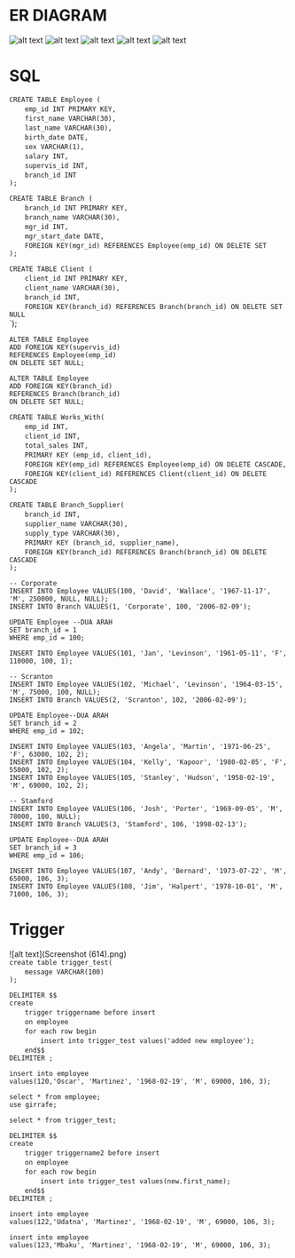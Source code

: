 # ER DIAGRAM
![alt text](Screenshot(604).png)
![alt text](Screenshot(605).png)
![alt text](Screenshot(606).png)
![alt text](Screenshot(607).png)
![alt text](Screenshot(608).png)
# SQL
`CREATE TABLE Employee (`<br/>
&emsp;&emsp;`emp_id INT PRIMARY KEY,`<br/>
&emsp;&emsp;`first_name VARCHAR(30),`<br/>
&emsp;&emsp;`last_name VARCHAR(30),`<br/>
&emsp;&emsp;`birth_date DATE,`<br/>
&emsp;&emsp;`sex VARCHAR(1),`<br/>
&emsp;&emsp;`salary INT,`<br/>
&emsp;&emsp;`supervis_id INT,`<br/>
&emsp;&emsp;`branch_id INT`<br/>
`);`<br/>

`CREATE TABLE Branch (`<br/>
&emsp;&emsp;`branch_id INT PRIMARY KEY,`<br/>
&emsp;&emsp;`branch_name VARCHAR(30),`<br/>
&emsp;&emsp;`mgr_id INT,`<br/>
&emsp;&emsp;`mgr_start_date DATE,`<br/>
&emsp;&emsp;`FOREIGN KEY(mgr_id) REFERENCES Employee(emp_id) ON DELETE SET`<br/>
`);`<br/>

`CREATE TABLE Client (`<br/>
&emsp;&emsp;`client_id INT PRIMARY KEY,`<br/>
&emsp;&emsp;`client_name VARCHAR(30),`<br/>
&emsp;&emsp;`branch_id INT,`<br/>
&emsp;&emsp;`FOREIGN KEY(branch_id) REFERENCES Branch(branch_id) ON DELETE SET NULL`<br/>
`);


`ALTER TABLE Employee`<br/>
`ADD FOREIGN KEY(supervis_id)`<br/>
`REFERENCES Employee(emp_id)`<br/>
`ON DELETE SET NULL;`<br/>

`ALTER TABLE Employee`<br/>
`ADD FOREIGN KEY(branch_id)`<br/>
`REFERENCES Branch(branch_id)`<br/>
`ON DELETE SET NULL;`<br/>

`CREATE TABLE Works_With(`<br/>
&emsp;&emsp;`emp_id INT,`<br/>
&emsp;&emsp;`client_id INT,`<br/>
&emsp;&emsp;`total_sales INT,`<br/>
&emsp;&emsp;`PRIMARY KEY (emp_id, client_id),`<br/>
&emsp;&emsp;`FOREIGN KEY(emp_id) REFERENCES Employee(emp_id) ON DELETE CASCADE,`<br/>
&emsp;&emsp;`FOREIGN KEY(client_id) REFERENCES Client(client_id) ON DELETE CASCADE`<br/>
`);`<br/>

`CREATE TABLE Branch_Supplier(`<br/>
&emsp;&emsp;`branch_id INT,`<br/>
&emsp;&emsp;`supplier_name VARCHAR(30),`<br/>
&emsp;&emsp;`supply_type VARCHAR(30),`<br/>
&emsp;&emsp;`PRIMARY KEY (branch_id, supplier_name),`<br/>
&emsp;&emsp;`FOREIGN KEY(branch_id) REFERENCES Branch(branch_id) ON DELETE CASCADE`<br/>
`);`<br/>

`-- Corporate`<br/>
`INSERT INTO Employee VALUES(100, 'David', 'Wallace', '1967-11-17', 'M', 250000, NULL, NULL);`<br/>
`INSERT INTO Branch VALUES(1, 'Corporate', 100, '2006-02-09');`<br/>

`UPDATE Employee --DUA ARAH`<br/>
`SET branch_id = 1`<br/>
`WHERE emp_id = 100;`<br/>

`INSERT INTO Employee VALUES(101, 'Jan', 'Levinson', '1961-05-11', 'F', 110000, 100, 1);`<br/>

`-- Scranton`<br/>
`INSERT INTO Employee VALUES(102, 'Michael', 'Levinson', '1964-03-15', 'M', 75000, 100, NULL);`<br/>
`INSERT INTO Branch VALUES(2, 'Scranton', 102, '2006-02-09');`<br/>

`UPDATE Employee--DUA ARAH`<br/>
`SET branch_id = 2`<br/>
`WHERE emp_id = 102;`<br/>

`INSERT INTO Employee VALUES(103, 'Angela', 'Martin', '1971-06-25', 'F', 63000, 102, 2);`<br/>
`INSERT INTO Employee VALUES(104, 'Kelly', 'Kapoor', '1980-02-05', 'F', 55000, 102, 2);`<br/>
`INSERT INTO Employee VALUES(105, 'Stanley', 'Hudson', '1958-02-19', 'M', 69000, 102, 2);`<br/>

`-- Stamford`<br/>
`INSERT INTO Employee VALUES(106, 'Josh', 'Porter', '1969-09-05', 'M', 78000, 100, NULL);`<br/>
`INSERT INTO Branch VALUES(3, 'Stamford', 106, '1998-02-13');`<br/>

`UPDATE Employee--DUA ARAH`<br/>
`SET branch_id = 3`<br/>
`WHERE emp_id = 106;`<br/>

`INSERT INTO Employee VALUES(107, 'Andy', 'Bernard', '1973-07-22', 'M', 65000, 106, 3);`<br/>
`INSERT INTO Employee VALUES(108, 'Jim', 'Halpert', '1978-10-01', 'M', 71000, 106, 3);`<br/>


# Trigger
![alt text](Screenshot (614).png)<br/>
`create table trigger_test(`<br/>
&emsp;&emsp;`message VARCHAR(100)`<br/>
`);`<br/>

`DELIMITER $$`<br/>
`create`<br/>
&emsp;&emsp;`trigger triggername before insert `<br/>
&emsp;&emsp;`on employee`<br/>
&emsp;&emsp;`for each row begin`<br/>
&emsp;&emsp;&emsp;&emsp;`insert into trigger_test values('added new employee');`<br/>
&emsp;&emsp;`end$$`<br/>
`DELIMITER ;`<br/>

`insert into employee`<br/>
`values(120,'Oscar', 'Martinez', '1968-02-19', 'M', 69000, 106, 3);`<br/>

`select * from employee;`<br/>
`use girrafe;`<br/>

`select * from trigger_test;`<br/>

`DELIMITER $$`<br/>
`create`<br/>
&emsp;&emsp;`trigger triggername2 before insert`<br/>
&emsp;&emsp;`on employee`<br/>
&emsp;&emsp;`for each row begin`<br/>
&emsp;&emsp;&emsp;&emsp;`insert into trigger_test values(new.first_name);`<br/>
&emsp;&emsp;`end$$`<br/>
`DELIMITER ;`<br/>

`insert into employee`<br/>
`values(122,'Udatna', 'Martinez', '1968-02-19', 'M', 69000, 106, 3);`<br/>

`insert into employee`<br/>
`values(123,'Mbaku', 'Martinez', '1968-02-19', 'M', 69000, 106, 3);`<br/>

